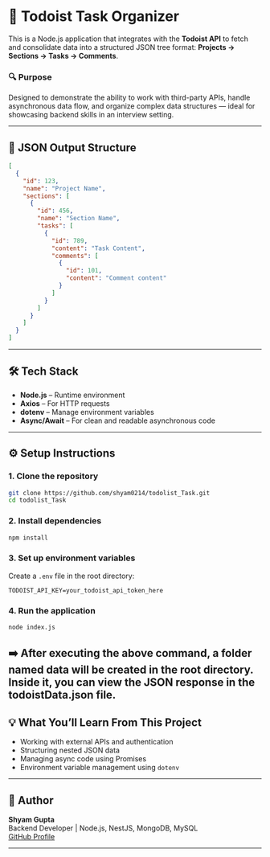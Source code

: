 
# 📝 Todoist Task Organizer

This is a Node.js application that integrates with the **Todoist API** to fetch and consolidate data into a structured JSON tree format:
**Projects → Sections → Tasks → Comments**.

### 🔍 Purpose

Designed to demonstrate the ability to work with third-party APIs, handle asynchronous data flow, and organize complex data structures — ideal for showcasing backend skills in an interview setting.

---

## 📂 JSON Output Structure

```json
[
  {
    "id": 123,
    "name": "Project Name",
    "sections": [
      {
        "id": 456,
        "name": "Section Name",
        "tasks": [
          {
            "id": 789,
            "content": "Task Content",
            "comments": [
              {
                "id": 101,
                "content": "Comment content"
              }
            ]
          }
        ]
      }
    ]
  }
]
```

---

## 🛠 Tech Stack

- **Node.js** – Runtime environment  
- **Axios** – For HTTP requests  
- **dotenv** – Manage environment variables  
- **Async/Await** – For clean and readable asynchronous code  

---

## ⚙️ Setup Instructions

### 1. Clone the repository

```bash
git clone https://github.com/shyam0214/todolist_Task.git
cd todolist_Task
```

### 2. Install dependencies

```bash
npm install
```

### 3. Set up environment variables

Create a `.env` file in the root directory:

```env
TODOIST_API_KEY=your_todoist_api_token_here
```

### 4. Run the application

```bash
node index.js
```
➡️ After executing the above command, a folder named data will be created in the root directory. Inside it, you can view the JSON response in the todoistData.json file.
---

## 💡 What You’ll Learn From This Project

- Working with external APIs and authentication  
- Structuring nested JSON data  
- Managing async code using Promises  
- Environment variable management using `dotenv`  

---

## 👤 Author

**Shyam Gupta**  
Backend Developer | Node.js, NestJS, MongoDB, MySQL  
[GitHub Profile](https://github.com/shyam0214)

---
